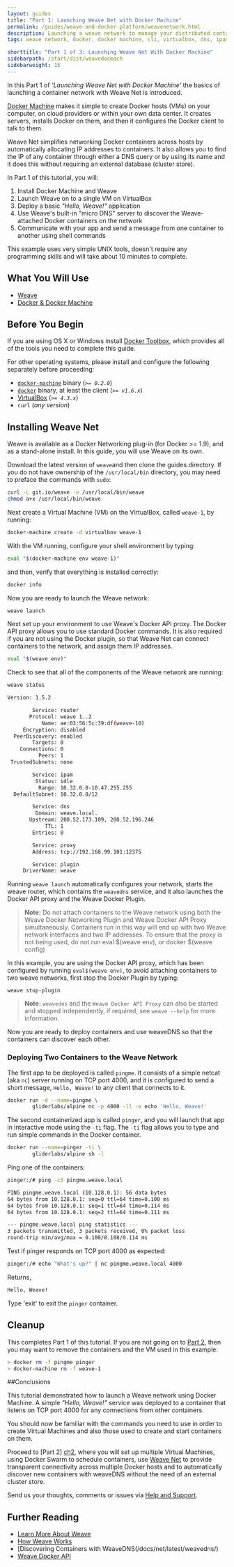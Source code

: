 ```yaml
---
layout: guides
title: "Part 1: Launching Weave Net with Docker Machine"
permalink: /guides/weave-and-docker-platform/weavenetwork.html
description: Launching a weave network to manage your distributed containerized applications
tags: weave network, docker, docker machine, cli, virtualbox, dns, ipam

shorttitle: "Part 1 of 3: Launching Weave Net With Docker Machine"
sidebarpath: /start/dist/weavedocmach
sidebarweight: 15
---
```


In this Part 1 of _'Launching Weave Net with Docker Machine'_ the basics of launching a container network with Weave Net is introduced.

[Docker Machine](https://docs.docker.com/machine/) makes it simple to create Docker hosts (VMs) on your computer, on cloud providers or within your own data center. It creates servers, installs Docker on them, and then it configures the Docker client to talk to them.

Weave Net simplifies networking Docker containers across hosts by automatically allocating IP addresses to containers. It also allows you to find the IP of any container through either a DNS query or by using its name and it does this without requiring an external database (cluster store).

In Part 1 of this tutorial, you will:

  1. Install Docker Machine and Weave
  2. Launch Weave on to a single VM on VirtualBox
  3. Deploy a basic _"Hello, Weave!"_ application
  4. Use Weave's built-in "micro DNS" server to discover the Weave-attached Docker containers on the network
  5. Communicate with your app and send a message from one container to another using shell commands

This example uses very simple UNIX tools, doesn't require any programming skills and will take about 10 minutes to complete.

## What You Will Use

  - [Weave](http://weave.works)
  - [Docker & Docker Machine](https://docs.docker.com)

## Before You Begin

If you are using OS X or Windows install [Docker Toolbox](https://www.docker.com/toolbox), which provides all of the tools you need to complete this guide.

For other operating systems, please install and configure the following separately before proceeding:

  - [`docker-machine`](http://docs.docker.com/machine/#installation) binary (_`>= 0.2.0`_)
  - [`docker`](https://docs.docker.com/installation/#installation) binary, at least the client (_`>= v1.6.x`_)
  - [VirtualBox](https://www.virtualbox.org/wiki/Downloads) (_`>= 4.3.x`_)
  - `curl` (_any version_)

## Installing Weave Net

Weave is available as a Docker Networking plug-in (for Docker >= 1.9), and as a stand-alone install.
In this guide, you will use Weave on its own. 

Download the latest version of `weave`and then clone the guides directory. If you do not have ownership of the `/usr/local/bin` directory, you may need to preface the commands with `sudo`:

~~~bash
curl -L git.io/weave -o /usr/local/bin/weave
chmod a+x /usr/local/bin/weave
~~~

Next create a Virtual Machine (VM) on the VirtualBox, called `weave-1`, by running:

~~~bash
docker-machine create -d virtualbox weave-1
~~~

With the VM running, configure your shell environment by typing:

~~~bash
eval "$(docker-machine env weave-1)"
~~~

and then, verify that everything is installed correctly:

~~~bash
docker info
~~~

Now you are ready to launch the Weave network:

~~~bash
weave launch
~~~

Next set up your environment to use Weave's Docker API proxy. The Docker API proxy allows you to use standard Docker commands. It is also required if you are not using the Docker plugin, so that Weave Net can connect containers to the network, and assign them IP addresses. 

~~~bash
eval "$(weave env)"
~~~

Check to see that all of the components of the Weave network are running:

~~~bash
weave status

Version: 1.5.2 

        Service: router
       Protocol: weave 1..2
           Name: ae:03:56:5c:39:df(weave-10)
     Encryption: disabled
  PeerDiscovery: enabled
        Targets: 0
    Connections: 0
          Peers: 1
 TrustedSubnets: none

        Service: ipam
         Status: idle
          Range: 10.32.0.0-10.47.255.255
  DefaultSubnet: 10.32.0.0/12

        Service: dns
         Domain: weave.local.
       Upstream: 200.52.173.109, 200.52.196.246
            TTL: 1
        Entries: 0

        Service: proxy
        Address: tcp://192.168.99.101:12375

        Service: plugin
     DriverName: weave

~~~

Running `weave launch` automatically configures your network, starts the weave router, which contains the `weavedns` service, and it also launches the Docker API proxy and the Weave Docker Plugin. 

>**Note:** Do not attach containers to the Weave network using both the Weave Docker Networking Plugin and Weave Docker API Proxy simultaneously. Containers run in this way will end up with two Weave network interfaces and two IP addresses. To ensure that the proxy is not being used, do not run eval $(weave env), or docker $(weave config)

In this example, you are using the Docker API proxy, which has been configured by running `eval$(weave env)`, to avoid attaching containers to two weave networks, first stop the Docker Plugin by typing: 

~~~
weave stop-plugin
~~~

>**Note:** `weavedns` and the `Weave Docker API Proxy` can also be started and stopped independently, if required, see `weave --help` for more information.

Now you are ready to deploy containers and use weaveDNS so that the containers can discover each other.

### Deploying Two Containers to the Weave Network

The first app to be deployed is called `pingme`. It consists of a simple netcat (aka `nc`) server running on TCP port 4000, and it is configured to send a short message, `Hello, Weave!` to any client that connects to it.

~~~bash
docker run -d --name=pingme \
        gliderlabs/alpine nc -p 4000 -ll -e echo 'Hello, Weave!'
~~~

The second containerized app is called `pinger`, and you will launch that app in interactive mode using the `-ti` flag. The `-ti` flag allows you to type and run simple commands in the Docker container.

~~~bash
docker run --name=pinger -ti \
        gliderlabs/alpine sh -l
~~~

Ping one of the containers:

~~~bash
pinger:/# ping -c3 pingme.weave.local
~~~

~~~bash
PING pingme.weave.local (10.128.0.1): 56 data bytes
64 bytes from 10.128.0.1: seq=0 ttl=64 time=0.100 ms
64 bytes from 10.128.0.1: seq=1 ttl=64 time=0.114 ms
64 bytes from 10.128.0.1: seq=2 ttl=64 time=0.111 ms

--- pingme.weave.local ping statistics ---
3 packets transmitted, 3 packets received, 0% packet loss
round-trip min/avg/max = 0.100/0.108/0.114 ms
~~~

Test if pinger responds on TCP port 4000 as expected:

~~~bash
pinger:/# echo "What's up?" | nc pingme.weave.local 4000
~~~

Returns,

~~~bash
Hello, Weave!
~~~

Type 'exit' to exit the `pinger` container.

## Cleanup

This completes Part 1 of this tutorial. If you are not going on to [Part 2][ch2], then you may want to remove the containers and the VM used in this example:

~~~bash
> docker rm -f pingme pinger
> docker-machine rm -f weave-1
~~~

##Conclusions

This tutorial demonstrated how to launch a Weave network using Docker Machine. A simple  _"Hello, Weave!"_ service was deployed to a container that listens on TCP port 4000 for any connections from other containers.

You should now be familiar with the commands you need to use in order to create Virtual Machines and also those used to create and start containers on them.

Proceed to [Part 2] [ch2], where you will set up multiple Virtual Machines, using Docker Swarm to schedule containers, use [Weave Net](/weave-net/) to provide transparent connectivity across multiple Docker hosts and to automatically discover new containers with weaveDNS without the need of an external cluster store.

Send us your thoughts, comments or issues via [Help and Support](https://www.weave.works/help/).

## Further Reading

  *  [Learn More About Weave](/docs/net/latest/introducing-weave/)
  *  [How Weave Works](/docs/net/latest/how-it-works/)
  *  [Discovering Containers with WeaveDNS(/docs/net/latest/weavedns/)
  *  [Weave Docker API](/docs/net/latest/weave-docker-api/)
 

[ch1]: /part-1-launching-weave-net-with-docker-machine/
[ch2]: /part-2-using-weave-with-docker-machine-and-swarm/
[ch3]: /part-3-creating-and-scaling-multi-host-docker-deployment-with-swarm-and-compose-using-weave/

